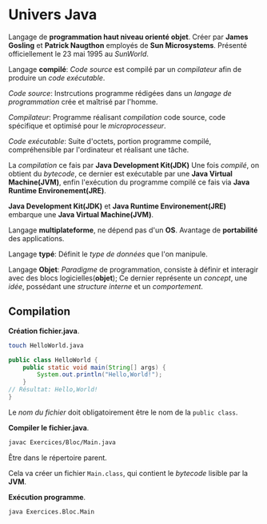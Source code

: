 # Univers Java
Langage de __programmation haut niveau orienté objet__. Créer par __James Gosling__ et __Patrick Naugthon__ employés de __Sun Microsystems__. Présenté officiellement le 23 mai 1995 au _SunWorld_.

Langage __compilé__: _Code source_ est compilé par un _compilateur_ afin de produire un _code exécutable_.

_Code source_: Instrcutions programme rédigées dans un _langage de programmation_ crée et maîtrisé par l'homme.

_Compilateur_: Programme réalisant _compilation_ code source, code spécifique et optimisé pour le _microprocesseur_.

_Code exécutable_: Suite d'octets, portion programme compilé, compréhensible par l'ordinateur et réalisant une tâche.


La _compilation_ ce fais par __Java Development Kit(JDK)__ Une fois _compilé_, on obtient du _bytecode_, ce dernier est exécutable par une __Java Virtual Machine(JVM)__, enfin l'exécution du programme compilé ce fais via __Java Runtime Environement(JRE)__.

__Java Development Kit(JDK)__ et __Java Runtime Environement(JRE)__ embarque une __Java Virtual Machine(JVM)__.

Langage __multiplateforme__, ne dépend pas d'un __OS__. Avantage de __portabilité__ des applications.

Langage __typé__: Définit le _type de données_ que l'on manipule.

Langage __Objet__: _Paradigme_ de programmation, consiste à définir et interagir avec des blocs logicielles(__objet__); Ce dernier représente un _concept_, une _idée_, possédant une _structure interne_ et un _comportement_.


## Compilation
__Création fichier.java__.
```bash
touch HelloWorld.java
```
```java
public class HelloWorld {
    public static void main(String[] args) {
        System.out.println("Hello,World!");
    }
// Résultat: Hello,World!
}
```
Le _nom du fichier_ doit obligatoirement être le nom de la `public class`.

__Compiler le fichier.java__.
```bash
javac Exercices/Bloc/Main.java
```
Être dans le répertoire parent.

Cela va créer un fichier `Main.class`, qui contient le _bytecode_ lisible par la __JVM__.

__Exécution programme__.
```bash
java Exercices.Bloc.Main
```
